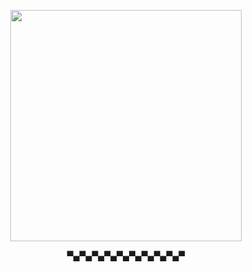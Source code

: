 <p align="center">
    <img width="370" src="https://i.imgur.com/QYdhqYk.png" alt="">
</p>
<p align="center">
 ▀▄▀▄▀▄▀▄▀▄▀▄▀▄▀▄▀▄▀
